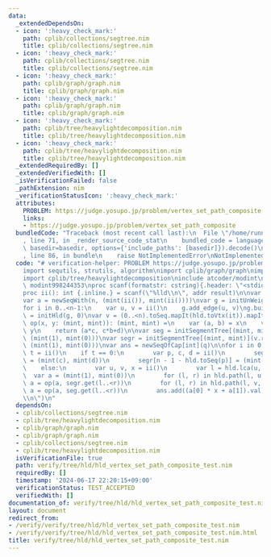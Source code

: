 ```yaml
---
data:
  _extendedDependsOn:
  - icon: ':heavy_check_mark:'
    path: cplib/collections/segtree.nim
    title: cplib/collections/segtree.nim
  - icon: ':heavy_check_mark:'
    path: cplib/collections/segtree.nim
    title: cplib/collections/segtree.nim
  - icon: ':heavy_check_mark:'
    path: cplib/graph/graph.nim
    title: cplib/graph/graph.nim
  - icon: ':heavy_check_mark:'
    path: cplib/graph/graph.nim
    title: cplib/graph/graph.nim
  - icon: ':heavy_check_mark:'
    path: cplib/tree/heavylightdecomposition.nim
    title: cplib/tree/heavylightdecomposition.nim
  - icon: ':heavy_check_mark:'
    path: cplib/tree/heavylightdecomposition.nim
    title: cplib/tree/heavylightdecomposition.nim
  _extendedRequiredBy: []
  _extendedVerifiedWith: []
  _isVerificationFailed: false
  _pathExtension: nim
  _verificationStatusIcon: ':heavy_check_mark:'
  attributes:
    PROBLEM: https://judge.yosupo.jp/problem/vertex_set_path_composite
    links:
    - https://judge.yosupo.jp/problem/vertex_set_path_composite
  bundledCode: "Traceback (most recent call last):\n  File \"/home/runner/.local/lib/python3.10/site-packages/onlinejudge_verify/documentation/build.py\"\
    , line 71, in _render_source_code_stat\n    bundled_code = language.bundle(stat.path,\
    \ basedir=basedir, options={'include_paths': [basedir]}).decode()\n  File \"/home/runner/.local/lib/python3.10/site-packages/onlinejudge_verify/languages/nim.py\"\
    , line 86, in bundle\n    raise NotImplementedError\nNotImplementedError\n"
  code: "# verification-helper: PROBLEM https://judge.yosupo.jp/problem/vertex_set_path_composite\n\
    import sequtils, strutils, algorithm\nimport cplib/graph/graph\nimport cplib/collections/segtree\n\
    import cplib/tree/heavylightdecomposition\ninclude atcoder/modint\ntype mint =\
    \ modint998244353\nproc scanf(formatstr: cstring){.header: \"<stdio.h>\", varargs.}\n\
    proc ii(): int {.inline.} = scanf(\"%lld\\n\", addr result)\n\nvar n, q = ii()\n\
    var a = newSeqWith(n, (mint(ii()), mint(ii())))\nvar g = initUnWeightedUnDirectedStaticGraph(n)\n\
    for i in 0..<n-1:\n    var u, v = ii()\n    g.add_edge(u, v)\ng.build\n\nvar hld\
    \ = initHld(g, 0)\nvar v = (0..<n).toSeq.mapIt(hld.toVtx(it)).mapIt(a[it])\nproc\
    \ op(x, y: (mint, mint)): (mint, mint) =\n    var (a, b) = x\n    var (c, d) =\
    \ y\n    return (a*c, c*b+d)\n\nvar seg = initSegmentTree[(mint, mint)](v, op,\
    \ (mint(1), mint(0)))\nvar segr = initSegmentTree[(mint, mint)](v.reversed, op,\
    \ (mint(1), mint(0)))\nvar ans = newSeqOfCap[int](q)\n\nfor i in 0..<q:\n    var\
    \ t = ii()\n    if t == 0:\n        var p, c, d = ii()\n        seg[hld.toSeq(p)]\
    \ = (mint(c), mint(d))\n        segr[n - 1 - hld.toSeq(p)] = (mint(c), mint(d))\n\
    \    else:\n        var u, v, x = ii()\n        var l = hld.lca(u, v)\n      \
    \  var a = (mint(1), mint(0))\n        for (l, r) in hld.path(l, u, true, true):\
    \ a = op(a, segr.get(l..<r))\n        for (l, r) in hld.path(l, v, false, false):\
    \ a = op(a, seg.get(l..<r))\n        ans.add((a[0] * x + a[1]).val)\necho ans.join(\"\
    \\n\")\n"
  dependsOn:
  - cplib/collections/segtree.nim
  - cplib/tree/heavylightdecomposition.nim
  - cplib/graph/graph.nim
  - cplib/graph/graph.nim
  - cplib/collections/segtree.nim
  - cplib/tree/heavylightdecomposition.nim
  isVerificationFile: true
  path: verify/tree/hld/hld_vertex_set_path_composite_test.nim
  requiredBy: []
  timestamp: '2024-06-17 22:20:15+09:00'
  verificationStatus: TEST_ACCEPTED
  verifiedWith: []
documentation_of: verify/tree/hld/hld_vertex_set_path_composite_test.nim
layout: document
redirect_from:
- /verify/verify/tree/hld/hld_vertex_set_path_composite_test.nim
- /verify/verify/tree/hld/hld_vertex_set_path_composite_test.nim.html
title: verify/tree/hld/hld_vertex_set_path_composite_test.nim
---
```

